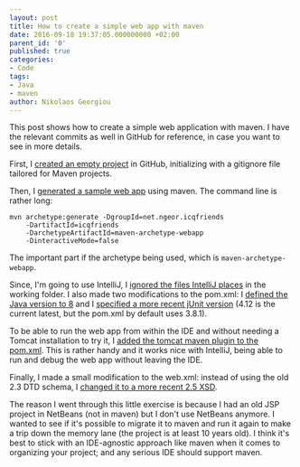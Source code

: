 ```yaml
---
layout: post
title: How to create a simple web app with maven
date: 2016-09-18 19:37:05.000000000 +02:00
parent_id: '0'
published: true
categories:
- Code
tags:
- Java
- maven
author: Nikolaos Georgiou
---
```


This post shows how to create a simple web application with maven. I have the relevant commits as well in GitHub for reference, in case you want to see in more details.

<!--more-->

First, I <a href="https://github.com/ngeor/icqfriends/commit/f7e65dc9ef3bebde3615d204491a26ff181006ed">created an empty project</a> in GitHub, initializing with a gitignore file tailored for Maven projects.

Then, I <a href="https://github.com/ngeor/icqfriends/commit/6a4dfc570496fb20ea3320dd2a820e92d49baadc">generated a sample web app</a> using maven. The command line is rather long:

```
mvn archetype:generate -DgroupId=net.ngeor.icqfriends
    -DartifactId=icqfriends
    -DarchetypeArtifactId=maven-archetype-webapp
    -DinteractiveMode=false
```

The important part if the archetype being used, which is <code>maven-archetype-webapp</code>.

Since, I'm going to use IntelliJ, I <a href="https://github.com/ngeor/icqfriends/commit/2a3b6b8c82fccddf3cc68356c79d404abf5ea8d6">ignored the files IntelliJ places</a> in the working folder. I also made two modifications to the pom.xml: I <a href="https://github.com/ngeor/icqfriends/commit/2b0bca7f46bf69644f9984fe8784ceac87a3896c">defined the Java version to 8</a> and I <a href="https://github.com/ngeor/icqfriends/commit/cd433b32dece27ae4b8df83b96908240b4dec3cf">specified a more recent jUnit version</a> (4.12 is the current latest, but the pom.xml by default uses 3.8.1).

To be able to run the web app from within the IDE and without needing a Tomcat installation to try it, I <a href="https://github.com/ngeor/icqfriends/commit/dcfebe14b71f4f8e9a3f394b55c6613299552d5a">added the tomcat maven plugin to the pom.xml</a>. This is rather handy and it works nice with IntelliJ, being able to run and debug the web app without leaving the IDE.

Finally, I made a small modification to the web.xml: instead of using the old 2.3 DTD schema, I <a href="https://github.com/ngeor/icqfriends/commit/eb6203046077bb842c12044fe698aaa425580269">changed it to a more recent 2.5 XSD</a>.

The reason I went through this little exercise is because I had an old JSP project in NetBeans (not in maven) but I don't use NetBeans anymore. I wanted to see if it's possible to migrate it to maven and run it again to make a trip down the memory lane (the project is at least 10 years old). I think it's best to stick with an IDE-agnostic approach like maven when it comes to organizing your project; and any serious IDE should support maven.

